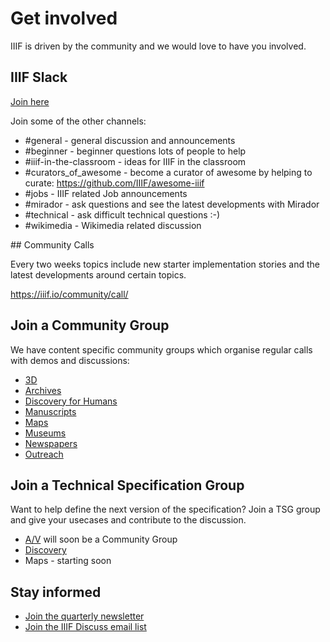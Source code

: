 # Get involved

IIIF is driven by the community and we would love to have you involved. 

## IIIF Slack
[Join here](http://bit.ly/iiif-slack)

Join some of the other channels:

 * #general - general discussion and announcements
 * #beginner - beginner questions lots of people to help
 * #iiif-in-the-classroom - ideas for IIIF in the classroom
 * #curators_of_awesome - become a curator of awesome by helping to curate: https://github.com/IIIF/awesome-iiif
 * #jobs - IIIF related Job announcements
 * #mirador - ask questions and see the latest developments with Mirador
 * #technical - ask difficult technical questions :-)
 * #wikimedia - Wikimedia related discussion

## Community Calls 

Every two weeks topics include new starter implementation stories and the latest developments around certain topics. 

https://iiif.io/community/call/

## Join a Community Group

We have content specific community groups which organise regular calls with demos and discussions:

 * [3D](https://iiif.io/community/groups/3d)
 * [Archives](https://iiif.io/community/groups/archives)
 * [Discovery for Humans](https://iiif.io/community/groups/D4H)
 * [Manuscripts](https://iiif.io/community/groups/manuscripts)
 * [Maps](https://iiif.io/community/groups/maps)
 * [Museums](https://iiif.io/community/groups/museums)
 * [Newspapers](https://iiif.io/community/groups/newspapers)
 * [Outreach](https://iiif.io/community/groups/outreach)

## Join a Technical Specification Group

Want to help define the next version of the specification? Join a TSG group and give your usecases and contribute to the discussion.

 * [A/V](https://iiif.io/community/groups/av) will soon be a Community Group
 * [Discovery](https://iiif.io/community/groups/discovery)
 * Maps - starting soon

## Stay informed

* [Join the quarterly newsletter](https://iiif.io/newsletter/)
* [Join the IIIF Discuss email list](https://groups.google.com/forum/#!forum/iiif-discuss)


